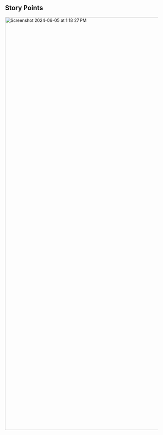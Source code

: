 ## Story Points
<img width="1359" alt="Screenshot 2024-06-05 at 1 18 27 PM" src="https://github.com/victoriamazilu/Victorias-Software-Engineer-CheatSheet/assets/138828561/2fae39ee-8889-4d6b-8c49-12ea78414e41">
